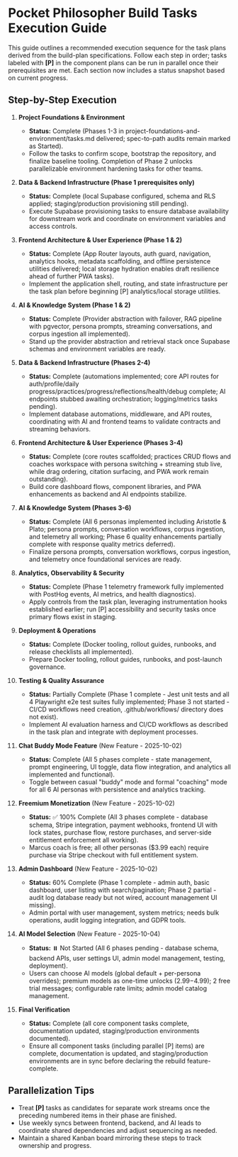 # Pocket Philosopher Build Tasks Execution Guide

This guide outlines a recommended execution sequence for the task plans derived from the build-plan specifications. Follow each step in order; tasks labeled with **[P]** in the component plans can be run in parallel once their prerequisites are met. Each section now includes a status snapshot based on current progress.

## Step-by-Step Execution
1. **Project Foundations & Environment**  
   - **Status:** Complete (Phases 1-3 in project-foundations-and-environment/tasks.md delivered; spec-to-path audits remain marked as Started).  
   - Follow the tasks to confirm scope, bootstrap the repository, and finalize baseline tooling. Completion of Phase 2 unlocks parallelizable environment hardening tasks for other teams.
2. **Data & Backend Infrastructure (Phase 1 prerequisites only)**  
   - **Status:** Complete (local Supabase configured, schema and RLS applied; staging/production provisioning still pending).  
   - Execute Supabase provisioning tasks to ensure database availability for downstream work and coordinate on environment variables and access controls.
3. **Frontend Architecture & User Experience (Phase 1 & 2)**  
   - **Status:** Complete (App Router layouts, auth guard, navigation, analytics hooks, metadata scaffolding, and offline persistence utilities delivered; local storage hydration enables draft resilience ahead of further PWA tasks).  
   - Implement the application shell, routing, and state infrastructure per the task plan before beginning [P] analytics/local storage utilities.
4. **AI & Knowledge System (Phase 1 & 2)**  
   - **Status:** Complete (Provider abstraction with failover, RAG pipeline with pgvector, persona prompts, streaming conversations, and corpus ingestion all implemented).  
   - Stand up the provider abstraction and retrieval stack once Supabase schemas and environment variables are ready.
5. **Data & Backend Infrastructure (Phases 2-4)**  
   - **Status:** Complete (automations implemented; core API routes for auth/profile/daily progress/practices/progress/reflections/health/debug complete; AI endpoints stubbed awaiting orchestration; logging/metrics tasks pending).  
   - Implement database automations, middleware, and API routes, coordinating with AI and frontend teams to validate contracts and streaming behaviors.
6. **Frontend Architecture & User Experience (Phases 3-4)**  
   - **Status:** Complete (core routes scaffolded; practices CRUD flows and coaches workspace with persona switching + streaming stub live, while drag ordering, citation surfacing, and PWA work remain outstanding).  
   - Build core dashboard flows, component libraries, and PWA enhancements as backend and AI endpoints stabilize.
7. **AI & Knowledge System (Phases 3-6)**
   - **Status:** Complete (All 6 personas implemented including Aristotle & Plato; persona prompts, conversation workflows, corpus ingestion, and telemetry all working; Phase 6 quality enhancements partially complete with response quality metrics deferred).
   - Finalize persona prompts, conversation workflows, corpus ingestion, and telemetry once foundational services are ready.
8. **Analytics, Observability & Security**  
   - **Status:** Complete (Phase 1 telemetry framework fully implemented with PostHog events, AI metrics, and health diagnostics).  
   - Apply controls from the task plan, leveraging instrumentation hooks established earlier; run [P] accessibility and security tasks once primary flows exist in staging.
9. **Deployment & Operations**  
   - **Status:** Complete (Docker tooling, rollout guides, runbooks, and release checklists all implemented).  
   - Prepare Docker tooling, rollout guides, runbooks, and post-launch governance.
10. **Testing & Quality Assurance**
    - **Status:** Partially Complete (Phase 1 complete - Jest unit tests and all 4 Playwright e2e test suites fully implemented; Phase 3 not started - CI/CD workflows need creation, .github/workflows/ directory does not exist).
    - Implement AI evaluation harness and CI/CD workflows as described in the task plan and integrate with deployment processes.
11. **Chat Buddy Mode Feature** (New Feature - 2025-10-02)
    - **Status:** Complete (All 5 phases complete - state management, prompt engineering, UI toggle, data flow integration, and analytics all implemented and functional).
    - Toggle between casual "buddy" mode and formal "coaching" mode for all 6 AI personas with persistence and analytics tracking.

12. **Freemium Monetization** (New Feature - 2025-10-02)
    - **Status:** ✅ 100% Complete (All 3 phases complete - database schema, Stripe integration, payment webhooks, frontend UI with lock states, purchase flow, restore purchases, and server-side entitlement enforcement all working).
    - Marcus coach is free; all other personas ($3.99 each) require purchase via Stripe checkout with full entitlement system.

13. **Admin Dashboard** (New Feature - 2025-10-02)
    - **Status:** 60% Complete (Phase 1 complete - admin auth, basic dashboard, user listing with search/pagination; Phase 2 partial - audit log database ready but not wired, account management UI missing).
    - Admin portal with user management, system metrics; needs bulk operations, audit logging integration, and GDPR tools.

14. **AI Model Selection** (New Feature - 2025-10-04)
    - **Status:** ⏸️ Not Started (All 6 phases pending - database schema, backend APIs, user settings UI, admin model management, testing, deployment).
    - Users can choose AI models (global default + per-persona overrides); premium models as one-time unlocks ($2.99-$4.99); 2 free trial messages; configurable rate limits; admin model catalog management.

15. **Final Verification**
    - **Status:** Complete (all core component tasks complete, documentation updated, staging/production environments documented).
    - Ensure all component tasks (including parallel [P] items) are complete, documentation is updated, and staging/production environments are in sync before declaring the rebuild feature-complete.

## Parallelization Tips
- Treat **[P]** tasks as candidates for separate work streams once the preceding numbered items in their phase are finished.
- Use weekly syncs between frontend, backend, and AI leads to coordinate shared dependencies and adjust sequencing as needed.
- Maintain a shared Kanban board mirroring these steps to track ownership and progress.


